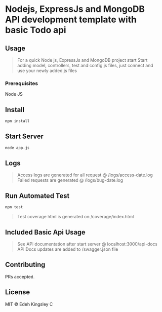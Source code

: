 # Nodejs, ExpressJs and MongoDB API development template with basic Todo api

## Usage
>For a quick Node js, ExpressJs and MongoDB project start
>Start adding model, controllers, test and config js files, just connect and use your newly added js files

### Prerequisites

Node JS


## Install

```sh
npm install
```

## Start Server

```sh
node app.js
```

## Logs

>Access logs are generated for all request @ /logs/access-date.log
>Failed requests are generated @ /logs/bug-date.log

## Run Automated Test

```sh
npm test
```

> Test coverage html is generated on /coverage/index.html


## Included Basic Api Usage

> See API documentation after start server @ localhost:3000/api-docs
>API Docs updates are added to /swagger.json file

## Contributing

PRs accepted.

## License

MIT © Edeh Kingsley C
